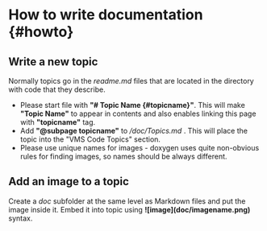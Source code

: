 # How to write documentation  {#howto}

## Write a new topic

Normally topics go in the *readme.md* files that are located in the directory with code that they describe.

- Please start file with __"# Topic Name \{#topicname\}"__. This will make __"Topic Name"__ to appear in contents and also enables linking this page with __"topicname"__ tag.
- Add __"@subpage topicname"__ to */doc/Topics.md* . This will place the topic into the "VMS Code Topics" section. 
- Please use unique names for images - doxygen uses quite non-obvious rules for finding images, so names should be always different. 

## Add an image to a topic

Create a *doc* subfolder at the same level as Markdown files and put the image inside it. Embed it into topic using __\!\[image\](doc/imagename.png)__ syntax.


